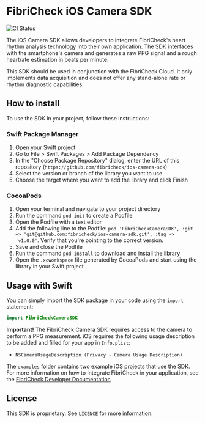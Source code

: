 # FibriCheck iOS Camera SDK
![CI Status](https://github.com/fibricheck/ios-camera-sdk/actions/workflows/ci.yml/badge.svg)

The iOS Camera SDK allows developers to integrate FibriCheck's heart rhythm analysis technology into their own application. The SDK interfaces with the smartphone's camera and generates a raw PPG signal and a rough heartrate estimation in beats per minute.

This SDK should be used in conjunction with the FibriCheck Cloud. It only implements data acquisition and does not offer any stand-alone rate or rhythm diagnostic capabilities.

## How to install 
To use the SDK in your project, follow these instructions:

### Swift Package Manager

1. Open your Swift project
2. Go to File > Swift Packages > Add Package Dependency
3. In the "Choose Package Repository" dialog, enter the URL of this repository (`https://github.com/fibricheck/ios-camera-sdk`)
4. Select the version or branch of the library you want to use
5. Choose the target where you want to add the library and click Finish

### CocoaPods
1. Open your terminal and navigate to your project directory
2. Run the command `pod init` to create a Podfile
3. Open the Podfile with a text editor
4. Add the following line to the Podfile: `pod 'FibriCheckCameraSDK', :git => 'git@github.com:fibricheck/ios-camera-sdk.git', :tag => 'v1.0.0'`. Verify that you're pointing to the correct version.  <!-- x-release-please-version -->
5. Save and close the Podfile
6. Run the command `pod install` to download and install the library
7. Open the `.xcworkspace` file generated by CocoaPods and start using the library in your Swift project


## Usage with Swift

You can simply import the SDK package in your code using the `import` statement:

```swift
import FibriCheckCameraSDK
```

**Important!** The FibriCheck Camera SDK requires access to the camera to perform a PPG measurement. iOS requires the following usage description to be added and filled for your app in `Info.plist`:
* `NSCameraUsageDescription (Privacy - Camera Usage Description)`


The `examples` folder contains two example iOS projects that use the SDK.  
For more information on how to integrate FibriCheck in your application, see the [FibriCheck Developer Documentation](https://docs.fibricheck.com/introduction/)

## License
This SDK is proprietary. See `LICENCE` for more information.